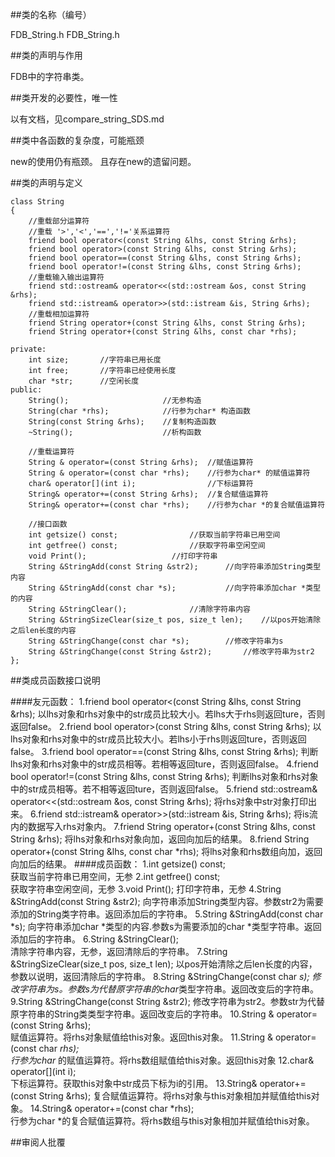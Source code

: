 ##类的名称（编号）

FDB_String.h
FDB_String.h

##类的声明与作用

FDB中的字符串类。

##类开发的必要性，唯一性

以有文档，见compare_string_SDS.md

##类中各函数的复杂度，可能瓶颈

new的使用仍有瓶颈。
且存在new的遗留问题。

##类的声明与定义

```
class String
{
    //重载部分运算符
    //重载 '>','<','==','!='关系运算符
    friend bool operator<(const String &lhs, const String &rhs);
    friend bool operator>(const String &lhs, const String &rhs);
    friend bool operator==(const String &lhs, const String &rhs);
    friend bool operator!=(const String &lhs, const String &rhs);
    //重载输入输出运算符
    friend std::ostream& operator<<(std::ostream &os, const String &rhs);
    friend std::istream& operator>>(std::istream &is, String &rhs);
    //重载相加运算符
    friend String operator+(const String &lhs, const String &rhs);
    friend String operator+(const String &lhs, const char *rhs);

private:
    int size; 		//字符串已用长度
    int free;		//字符串已经使用长度
    char *str; 		//空闲长度
public:
    String(); 				      //无参构造
    String(char *rhs); 			  //行参为char* 构造函数
    String(const String &rhs); 	  //复制构造函数
    ~String();  			      //析构函数

    //重载运算符
    String & operator=(const String &rhs); 	//赋值运算符
    String & operator=(const char *rhs); 	//行参为char* 的赋值运算符
    char& operator[](int i);			    //下标运算符
    String& operator+=(const String &rhs); 	//复合赋值运算符
    String& operator+=(const char *rhs); 	//行参为char *的复合赋值运算符

    //接口函数
    int getsize() const; 				//获取当前字符串已用空间
    int getfree() const; 				//获取字符串空闲空间
    void Print(); 					//打印字符串
    String &StringAdd(const String &str2); 		//向字符串添加String类型内容
    String &StringAdd(const char *s); 			//向字符串添加char *类型的内容
    String &StringClear(); 				//清除字符串内容
    String &StringSizeClear(size_t pos, size_t len); 	//以pos开始清除之后len长度的内容
    String &StringChange(const char *s); 		//修改字符串为s
    String &StringChange(const String &str2); 		//修改字符串为str2
};
```

##类成员函数接口说明

####友元函数：
    1.friend bool operator<(const String &lhs, const String &rhs);
        以lhs对象和rhs对象中的str成员比较大小。若lhs大于rhs则返回ture，否则返回false。
    2.friend bool operator>(const String &lhs, const String &rhs);
        以lhs对象和rhs对象中的str成员比较大小。若lhs小于rhs则返回ture，否则返回false。
    3.friend bool operator==(const String &lhs, const String &rhs);
        判断lhs对象和rhs对象中的str成员相等。若相等返回ture，否则返回false。
    4.friend bool operator!=(const String &lhs, const String &rhs);
        判断lhs对象和rhs对象中的str成员相等。若不相等返回ture，否则返回false。
    5.friend std::ostream& operator<<(std::ostream &os, const String &rhs);
        将rhs对象中str对象打印出来。
    6.friend std::istream& operator>>(std::istream &is, String &rhs);
        将is流内的数据写入rhs对象内。
    7.friend String operator+(const String &lhs, const String &rhs);
        将lhs对象和rhs对象向加，返回向加后的结果。
    8.friend String operator+(const String &lhs, const char *rhs);
        将lhs对象和rhs数组向加，返回向加后的结果。
####成员函数：
    1.int getsize() const; 		
        获取当前字符串已用空间，无参
    2.int getfree() const; 	
        获取字符串空闲空间，无参
    3.void Print(); 
        打印字符串，无参
    4.String &StringAdd(const String &str2); 
        向字符串添加String类型内容。参数str2为需要添加的String类字符串。返回添加后的字符串。
    5.String &StringAdd(const char *s); 
        向字符串添加char *类型的内容.参数s为需要添加的char *类型字符串。返回添加后的字符串。
    6.String &StringClear(); 				
        清除字符串内容，无参，返回清除后的字符串。
    7.String &StringSizeClear(size_t pos, size_t len);
        以pos开始清除之后len长度的内容，参数以说明，返回清除后的字符串。
    8.String &StringChange(const char *s); 
        修改字符串为s。参数s为代替原字符串的char*类型字符串。返回改变后的字符串。
    9.String &StringChange(const String &str2); 
        修改字符串为str2。参数str为代替原字符串的String类类型字符串。返回改变后的字符串。
    10.String & operator=(const String &rhs); 	
        赋值运算符。将rhs对象赋值给this对象。返回this对象。
    11.String & operator=(const char *rhs); 	
        行参为char* 的赋值运算符。将rhs数组赋值给this对象。返回this对象
    12.char& operator[](int i);			    
        下标运算符。获取this对象中str成员下标为i的引用。
    13.String& operator+=(const String &rhs);
        复合赋值运算符。将rhs对象与this对象相加并赋值给this对象。
    14.String& operator+=(const char *rhs); 	
        行参为char *的复合赋值运算符。将rhs数组与this对象相加并赋值给this对象。

       


##审阅人批覆